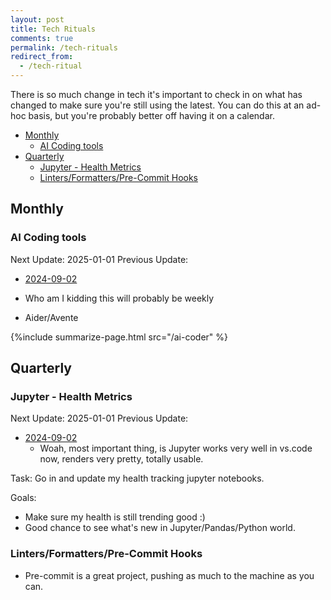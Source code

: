 ```yaml
---
layout: post
title: Tech Rituals
comments: true
permalink: /tech-rituals
redirect_from:
  - /tech-ritual
---
```


There is so much change in tech it's important to check in on what has changed to make sure you're still using the latest. You can do this at an ad-hoc basis, but you're probably better off having it on a calendar.

<!-- prettier-ignore-start -->
<!-- vim-markdown-toc-start -->

- [Monthly](#monthly)
  - [AI Coding tools](#ai-coding-tools)
- [Quarterly](#quarterly)
  - [Jupyter - Health Metrics](#jupyter---health-metrics)
  - [Linters/Formatters/Pre-Commit Hooks](#lintersformatterspre-commit-hooks)

<!-- vim-markdown-toc-end -->
<!-- prettier-ignore-end -->

## Monthly

### AI Coding tools

Next Update: 2025-01-01
Previous Update:

- [2024-09-02](https://gist.github.com/idvorkin/50c3e17720482110efee3104daebbb05)

- Who am I kidding this will probably be weekly
- Aider/Avente

{%include summarize-page.html src="/ai-coder" %}

## Quarterly

### Jupyter - Health Metrics

Next Update: 2025-01-01
Previous Update:

- [2024-09-02](https://gist.github.com/idvorkin/50c3e17720482110efee3104daebbb05)
  - Woah, most important thing, is Jupyter works very well in vs.code now, renders very pretty, totally usable.

Task: Go in and update my health tracking jupyter notebooks.

Goals:

- Make sure my health is still trending good :)
- Good chance to see what's new in Jupyter/Pandas/Python world.

### Linters/Formatters/Pre-Commit Hooks

- Pre-commit is a great project, pushing as much to the machine as you can.
